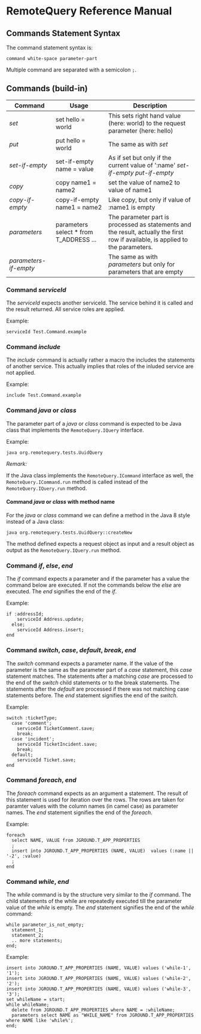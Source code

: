 # RemoteQuery Reference Manual


## Commands Statement Syntax

The command statement syntax is:

```
command white-space parameter-part

```

Multiple command are separated with a semicolon `;`.




## Commands (build-in)

Command | Usage| Description
--- | --- | ---
*set*  | set hello = world | This sets right hand value (here: world) to the request parameter (here: hello)
*put* | put hello = world | The same as with *set*
*set-if-empty* | set-if-empty name = value | As if set but only if the current value of ':name' *set-if-empty* *put-if-empty* | put-if-empty name = value | The same as with *set-if-empty*
*copy*  | copy name1 = name2 | set the value of name2 to value of name1
*copy-if-empty*  | copy-if-empty name1 = name2 | Like copy, but only if value of :name1 is empty
*parameters*  | parameters select * from T_ADDRESS ... | The parameter part is processed as statements and the result, actually the first row if available, is applied to the parameters.
*parameters-if-empty*  |   | The same as with *parameters* but only for parameters that are empty

### Command *serviceId* 

The *serviceId* expects another serviceId. The service behind it is called and the result returned. All service roles are applied.

Example:

```
serviceId Test.Command.example

```


### Command *include* 

The *include* command is actually rather a macro the includes the statements of another service. This actually implies that roles of the
inluded service are not applied.


Example:

```
include Test.Command.example

```


### Command *java* or *class* 

The parameter part of a *java* or *class* command 
is expected to be Java class that implements the `RemoteQuery.IQuery` interface.



Example:

```
java org.remotequery.tests.UuidQuery
```

*Remark:*

If the Java class implements the `RemoteQuery.ICommand` interface as well, the `RemoteQuery.ICommand.run` method is called instead of the `RemoteQuery.IQuery.run` method.

#### Command *java* or *class*  with method name

For the *java* or *class* command we can define a method in the Java 8 style instead of a Java class:

```
java org.remotequery.tests.UuidQuery::createNew
```

The method defined expects a request object as input and a result object as output as the `RemoteQuery.IQuery.run` method.





### Command *if*, *else*, *end* 

The *if* command expects a parameter and if the parameter has a value the command below are executed. If not the commands below the *else* are executed. The *end*  signifies the end of the *if*.

Example:

```
if :addressId;
    serviceId Address.update;
  else;
    serviceId Address.insert;
end
```

### Command *switch*, *case*, *default*, *break*, *end* 

The *switch* command expects a parameter name. If the value of the parameter is the same as the parameter part of a *case* statement, this *case* statement matches. The statements after a matching *case* are processed to the end of the *switch* child statements or to the break statements. The statements after the *default* are processed if there was not matching case statements before. The *end* statement signifies the end of the *switch*.

Example:

```
switch :ticketType;
  case 'comment';    
    serviceId TicketComment.save;
    break;
  case 'incident';    
    serviceId TicketIncident.save;
    break;
  default;    
    serviceId Ticket.save;
end  
```


### Command *foreach*, *end* 

The *foreach* command expects as an argument a statement. The result of this statement is used for iteration over the rows. The rows are taken for paramter values with the column names (in camel case) as parameter names. The *end* statement signifies the end of the *foreach*.

Example:

```
foreach 
  select NAME, VALUE from JGROUND.T_APP_PROPERTIES 
  ;
  insert into JGROUND.T_APP_PROPERTIES (NAME, VALUE)  values (:name || '-2', :value)
  ;
end
```




### Command *while*, *end* 

The *while* command is by the structure very similar to the *if* command. 
The child statements of the while are repeatedly executed till the parameter 
value of the *while* is empty. The *end* statement signifies the end of the *while* command:

```
while parameter_is_not_empty;
  statement_1;
  statement_2;
  .. more statements;
end;
```

Example:

```
insert into JGROUND.T_APP_PROPERTIES (NAME, VALUE) values ('while-1', '1');
insert into JGROUND.T_APP_PROPERTIES (NAME, VALUE) values ('while-2', '2');
insert into JGROUND.T_APP_PROPERTIES (NAME, VALUE) values ('while-3', '3');
set whileName = start;
while whileName;
  delete from JGROUND.T_APP_PROPERTIES where NAME = :whileName;
  parameters select NAME as "WHILE_NAME" from JGROUND.T_APP_PROPERTIES where NAME like 'while%';
end;
```

